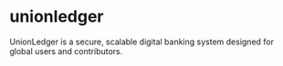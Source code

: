 # unionledger
UnionLedger is a secure, scalable digital banking system designed for global users and contributors.

